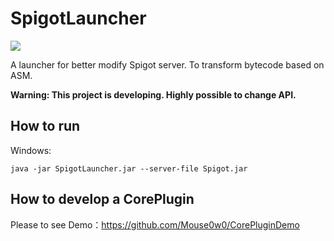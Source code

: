 # SpigotLauncher
[![](https://jitpack.io/v/Mouse0w0/SpigotLauncher.svg)](https://jitpack.io/#Mouse0w0/SpigotLauncher)

A launcher for better modify Spigot server. To transform bytecode based on ASM.

**Warning: This project is developing. Highly possible to change API.**

## How to run

Windows:
```
java -jar SpigotLauncher.jar --server-file Spigot.jar
```

## How to develop a CorePlugin
Please to see Demo：https://github.com/Mouse0w0/CorePluginDemo
